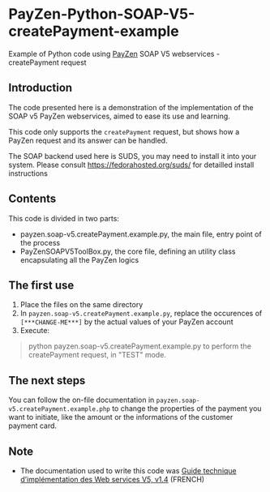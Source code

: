 # PayZen-Python-SOAP-V5-createPayment-example
Example of Python code using [PayZen](https://payzen.eu/) SOAP V5 webservices - createPayment request


## Introduction
The code presented here is a demonstration of the implementation of the SOAP v5 PayZen webservices, aimed to ease its use and learning.

This code only supports the `createPayment` request, but shows how a PayZen request and its answer can be handled.

The SOAP backend used here is SUDS, you may need to install it into your system. Please consult https://fedorahosted.org/suds/ for detailled install instructions


## Contents
This code is divided in two parts:
* payzen.soap-v5.createPayment.example.py, the main file, entry point of the process
* PayZenSOAPV5ToolBox.py, the core file, defining an utility class encapsulating all the PayZen logics


## The first use
1. Place the files on the same directory
2. In `payzen.soap-v5.createPayment.example.py`, replace the occurences of `[***CHANGE-ME***]` by the actual values of your PayZen account
3. Execute:
> python payzen.soap-v5.createPayment.example.py
to perform the createPayment request, in "TEST" mode.


## The next steps
You can follow the on-file documentation in `payzen.soap-v5.createPayment.example.php` to change the properties of the payment you want to initiate, like the amount or the informations of the customer payment card.

## Note
* The documentation used to write this code was [Guide technique d’implémentation des Web services V5, v1.4](https://payzen.eu/wp-content/uploads/2015/09/Guide_technique_d_implementation_Webservice_V5_v1.4_Payzen.pdf) (FRENCH)





